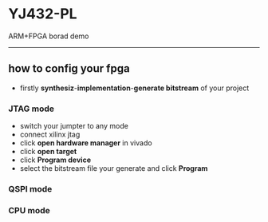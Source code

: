 # YJ432-PL
ARM+FPGA borad demo

-------------------------------------

## how to config your fpga

* firstly **synthesiz**-**implementation**-**generate bitstream** of your project

### JTAG mode
* switch your jumpter to any mode
* connect xilinx jtag 
* click **open hardware manager** in vivado
* click **open target**
* click **Program device**
* select the bitstream file your generate and click **Program**

### QSPI mode

### CPU mode
